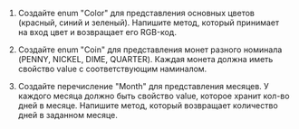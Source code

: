 1. Создайте enum "Color" для представления основных цветов (красный, синий и зеленый). Напишите метод, который принимает на вход цвет и возвращает его RGB-код.

2. Создайте enum "Coin" для представления монет разного номинала (PENNY, NICKEL, DIME, QUARTER). Каждая монета должна иметь свойство value с соответствующим наминалом.

3. Создайте перечисление "Month" для представления месяцев. У каждого месяца должно быть свойство value, которое хранит кол-во дней в месяце. Напишите метод, который возвращает количество дней в заданном месяце.